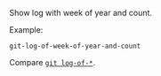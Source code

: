 Show log with week of year and count.

Example:

```shell
git-log-of-week-of-year-and-count
```

Compare [`git log-of-*`](../git-log-of).
